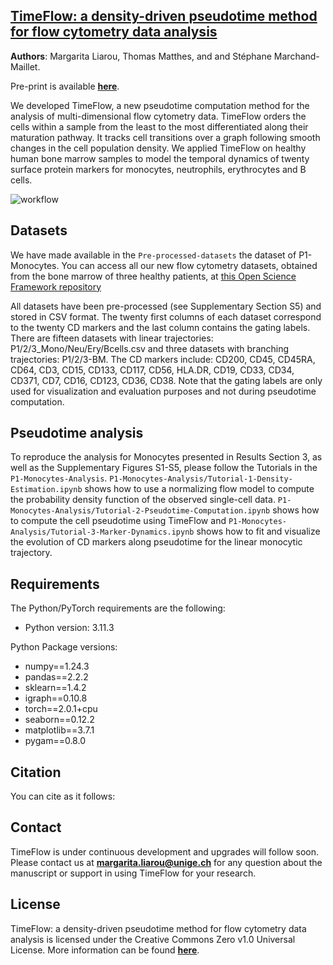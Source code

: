 ## [TimeFlow: a density-driven pseudotime method for flow cytometry data analysis ](https://)
**Authors**: Margarita Liarou, Thomas Matthes, and and Stéphane Marchand-Maillet.

Pre-print is available [**here**](https://).


We developed TimeFlow, a new pseudotime computation method for the analysis of multi-dimensional flow cytometry data. TimeFlow orders the cells within a sample from the least to the most differentiated along their maturation pathway. It tracks cell transitions over a graph following smooth changes in the cell population density. We applied TimeFlow on healthy human bone marrow samples to model the temporal dynamics of twenty surface protein markers for monocytes, neutrophils, erythrocytes and B cells.

![workflow](Figures/TimeFlow-Overview.png)

## Datasets
We have made available in the `Pre-processed-datasets` the dataset of P1-Monocytes. You can access all our new flow cytometry datasets, obtained from the bone marrow of three healthy patients, at [this Open Science Framework repository](https://osf.io/rs59m/)

All datasets have been pre-processed (see Supplementary Section S5) and stored in CSV format. The twenty first columns of each dataset correspond to the twenty CD markers and the last column contains the gating labels. There are fifteen datasets with linear trajectories: P1/2/3_Mono/Neu/Ery/Bcells.csv and three datasets with branching trajectories: P1/2/3-BM. The CD markers include: CD200, CD45, CD45RA, CD64, CD3, CD15, CD133, CD117, CD56, HLA.DR, CD19, CD33, CD34, CD371, CD7, CD16, CD123, CD36, CD38.
Note that the gating labels are only used for visualization and evaluation purposes and not during pseudotime computation. 

## Pseudotime analysis 
To reproduce the analysis for Monocytes presented in Results Section 3, as well as the Supplementary Figures S1-S5, please follow the Tutorials in the `P1-Monocytes-Analysis`. `P1-Monocytes-Analysis/Tutorial-1-Density-Estimation.ipynb` shows how to use a normalizing flow model to compute the probability density function of the observed single-cell data. `P1-Monocytes-Analysis/Tutorial-2-Pseudotime-Computation.ipynb` shows how to compute the cell pseudotime using TimeFlow and `P1-Monocytes-Analysis/Tutorial-3-Marker-Dynamics.ipynb` shows how to fit and visualize the evolution of CD markers along pseudotime for the linear monocytic trajectory. 

## Requirements

The Python/PyTorch requirements are the following:

- Python version: 3.11.3

Python Package versions:

- numpy==1.24.3
- pandas==2.2.2
- sklearn==1.4.2
- igraph==0.10.8
- torch==2.0.1+cpu
- seaborn==0.12.2
- matplotlib==3.7.1
- pygam==0.8.0

##  Citation
You can cite as it follows:

## Contact
TimeFlow is under continuous development and upgrades will follow soon. Please contact us at **margarita.liarou@unige.ch** for any question about the manuscript or support in using TimeFlow for your research. 
 
## License
TimeFlow: a density-driven pseudotime method for flow cytometry data analysis is licensed under the Creative Commons Zero v1.0 Universal License. More information can be found [**here**](https://github.com/MargaritaLiarou1/TimeFlow/blob/main/LICENSE).